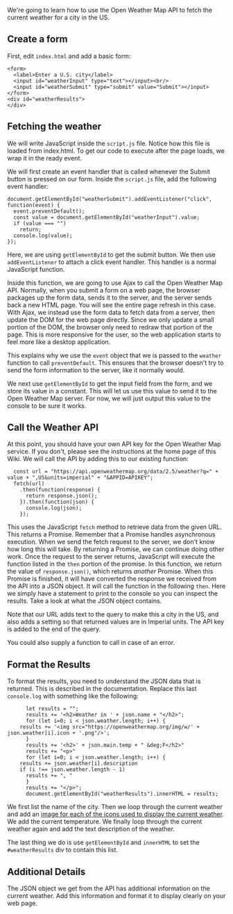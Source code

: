 We're going to learn how to use the Open Weather Map API to fetch the current weather for a city in the US.

## Create a form

First, edit `index.html` and add a basic form:

```
<form>
  <label>Enter a U.S. city</label>
  <input id="weatherInput" type="text"></input><br/>
  <input id="weatherSubmit" type="submit" value="Submit"></input>
</form>
<div id="weatherResults">
</div>
```

## Fetching the weather

We will write JavaScript inside the `script.js` file. Notice how this file is loaded from index.html. To get our code to execute after the page loads, we wrap it in the ready event.

We will first create an event handler that is called whenever the Submit button is pressed on our form. Inside the `script.js` file, add the following event handler:

```
document.getElementById("weatherSubmit").addEventListener("click", function(event) {
  event.preventDefault();
  const value = document.getElementById("weatherInput").value;
  if (value === "")
    return;
  console.log(value);
});
```

Here, we are using `getElementById` to get the submit button. We then use `addEventListener` to attach a click event handler. This handler is a normal JavaScript function.

Inside this function, we are going to use Ajax to call the Open Weather Map API. Normally, when you submit a form on a web page, the browser packages up the form data, sends it to the server, and the server sends back a new HTML page. You will see the entire page refresh in this case. With Ajax, we instead use the form data to fetch data from a server, then update the DOM for the web page directly. Since we only update a small portion of the DOM, the browser only need to redraw that portion of the page. This is more responsive for the user, so the web application starts to feel more like a desktop application.

This explains why we use the `event` object that we is passed to the `weather` function to call `preventDefault`. This ensures that the browser doesn't try to send the form information to the server, like it normally would.

We next use `getElementById` to get the input field from the form, and we store its value in a constant. This will let us use this value to send it to the Open Weather Map server. For now, we will just output this value to the console to be sure it works.

## Call the Weather API

At this point, you should have your own API key for the Open Weather Map service. If you don't, please see the instructions at the home page of this Wiki. We will call the API by adding this to our existing function:

```
  const url = "https://api.openweathermap.org/data/2.5/weather?q=" + value + ",US&units=imperial" + "&APPID=APIKEY";
  fetch(url)
    .then(function(response) {
      return response.json();
    }).then(function(json) {
      console.log(json);
    });
```

This uses the JavaScript `fetch` method to retrieve data from the given URL. This returns a Promise. Remember that a Promise handles asynchronous execution. When we send the fetch request to the server, we don't know how long this will take. By returning a Promise, we can continue doing other work. Once the request to the server returns, JavaScript will execute the function listed in the `then` portion of the promise. In this function, we return the value of `response.json()`, which returns _another_ Promise. When this Promise is finished, it will have converted the response we received from the API into a JSON object. It will call the function in the following `then`. Here we simply have a statement to print to the console so you can inspect the results. Take a look at what the JSON object contains.

Note that our URL adds text to the query to make this a city in the US, and also adds a setting so that returned values are in Imperial units. The API key is added to the end of the query.

You could also supply a function to call in case of an error.

## Format the Results

To format the results, you need to understand the JSON data that is returned. This is described in the documentation. Replace this last `console.log` with something like the following:

```
      let results = "";
      results += '<h2>Weather in ' + json.name + "</h2>";
      for (let i=0; i < json.weather.length; i++) {
	results += '<img src="https://openweathermap.org/img/w/' + json.weather[i].icon + '.png"/>';
      }
      results += '<h2>' + json.main.temp + " &deg;F</h2>"
      results += "<p>"
      for (let i=0; i < json.weather.length; i++) {
	results += json.weather[i].description
	if (i !== json.weather.length - 1)
	  results += ", "
      }
      results += "</p>";
      document.getElementById("weatherResults").innerHTML = results;
```

We first list the name of the city. Then we loop through the current weather and add an [image for each of the icons used to display the current weather](https://openweathermap.org/weather-conditions). We add the current temperature. We finally loop through the current weather again and add the text description of the weather.

The last thing we do is use `getElementById` and `innerHTML` to set the `#weatherResults` div to contain this list.

## Additional Details

The JSON object we get from the API has additional information on the current weather. Add this information and format it to display clearly on your web page.
